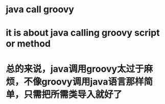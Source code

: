 # java call groovy
# it is about java calling groovy script or method
# 
#
# 总的来说，java调用groovy太过于麻烦，不像groovy调用java语言那样简单，只需把所需类导入就好了
